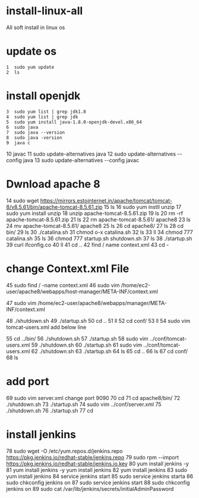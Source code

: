# install-linux-all
All soft install in linux os 
# update os 
    1  sudo yum update
    2  ls
# install openjdk   
    3  sudo yum list | grep jdk1.8
    4  sudo yum list | grep jdk
    5  sudo yum install java-1.8.0-openjdk-devel.x86_64
    6  sudo java
    7  sudo java --version
    8  sudo java -version
    9  java c
   10  javac
   11  sudo update-alternatives java
   12  sudo update-alternatives --config java
   13  sudo update-alternatives --config javac
# Dwnload apache 8  
   
   14  sudo wget https://mirrors.estointernet.in/apache/tomcat/tomcat-8/v8.5.61/bin/apache-tomcat-8.5.61.zip
   15  ls
   16  sudo yum instll unzip
   17  sudo yum install unzip
   18  unzip apache-tomcat-8.5.61.zip
   19  ls
   20  rm -rf apache-tomcat-8.5.61.zip
   21  ls
   22  rm apache-tomcat-8.5.61/ apache8
   23  ls
   24  mv apache-tomcat-8.5.61/ apache8
   25  ls
   26  cd apache8/
   27  ls
   28  cd bin/
   29  ls
   30  ./catalina.sh
   31  chmod o-x catalina.sh
   32  ls
   33  ll
   34  chmod 777 catalina.sh
   35  ls
   36  chmod 777 startup.sh shutdown.sh
   37  ls
   38  ./startup.sh
   39  curl ifconfig.co
   40  ll
   41  cd ..
   42  find / name context.xml
   43  cd -
# change Context.xml File  
   45  sudo find / -name context.xml
   46  sudo vim /home/ec2-user/apache8/webapps/host-manager/META-INF/context.xml
                       <!--  <Valve className="org.apache.catalina.valves.RemoteAddrValve"
                            allow="127\.\d+\.\d+\.\d+|::1|0:0:0:0:0:0:0:1" />  -->

   47  sudo vim /home/ec2-user/apache8/webapps/manager/META-INF/context.xml
                        <!--  <Valve className="org.apache.catalina.valves.RemoteAddrValve"
                              allow="127\.\d+\.\d+\.\d+|::1|0:0:0:0:0:0:0:1" /> -->

   48  ./shutdown.sh
   49  ./startup.sh
   50  cd ..
   51  ll
   52  cd conf/
   53  ll
   54  sudo vim tomcat-users.xml add below line 
             <role rolename="manager-gui"/>
               <user username="tomcat" password="tomcat" roles="manager-gui"/>

   55  cd ../bin/
   56  ./shutdown.sh
   57  ./startup.sh
   58  sudo vim ../conf/tomcat-users.xml
   59  ./shutdown.sh
   60  ./startup.sh
   61  sudo vim ../conf/tomcat-users.xml
   62  ./shutdown.sh
   63  ./startup.sh
   64  ls
   65  cd ..
   66  ls
   67  cd conf/
   68  ls
# add port  
   69  sudo vim server.xml 
               change port 9090
   70  cd
   71  cd apache8/bin/
   72  ./shutdown.sh
   73  ./startup.sh
   74  sudo vim  ../conf/server.xml
   75  ./shutdown.sh
   76  ./startup.sh
   77  cd
# install jenkins   
   
   78  sudo wget -O /etc/yum.repos.d/jenkins.repo https://pkg.jenkins.io/redhat-stable/jenkins.repo
   79  sudo rpm --import https://pkg.jenkins.io/redhat-stable/jenkins.io.key
   80  yum install jenkins -y
   81  yum install jenkins -y   yum install jenkins
   82  yum install jenkins
   83  sudo   yum install jenkins
   84  service jenkins start
   85  sudo service jenkins starta
   86  sudo chkconfig jenkins on
   87  sudo service jenkins start
   88  sudo chkconfig jenkins on
   89  sudo cat /var/lib/jenkins/secrets/initialAdminPassword
   

